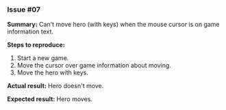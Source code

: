 ### Issue #07
**Summary:** Can't move hero (with keys) when the mouse cursor is on game information text.

**Steps to reproduce:**
1. Start a new game.
2. Move the cursor over game information about moving.
3. Move the hero with keys.

**Actual result:** Hero doesn't move.

**Expected result:** Hero moves.